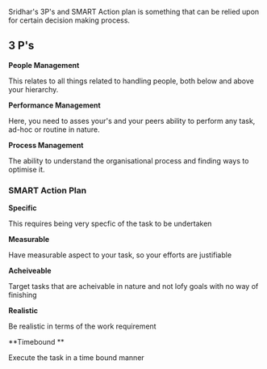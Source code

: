 Sridhar's 3P's and SMART Action plan is something that can be relied upon for certain decision making process.

## 3 P's

**People Management**

This relates to all things related to handling people, both below and above your hierarchy.

**Performance Management**

Here, you need to asses your's and your peers ability to perform any task, ad-hoc or routine in nature.

**Process Management**

The ability to understand the organisational process and finding ways to optimise it.

### SMART Action Plan

**Specific** 

This requires being very specfic of the task to be undertaken

**Measurable**

Have measurable aspect to your task, so your efforts are justifiable

**Acheiveable**

Target tasks that are acheivable in nature and not lofy goals with no way of finishing

**Realistic**

Be realistic in terms of the work requirement

**Timebound **

Execute the task in a time bound manner